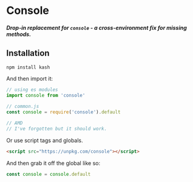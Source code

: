 # Console

##### Drop-in replacement for `console` - a cross-environment fix for missing methods.

## Installation

``` sh
npm install kash
```

And then import it:

``` js
// using es modules
import console from 'console'

// common.js
const console = require('console').default

// AMD
// I've forgotten but it should work.
```

Or use script tags and globals.

``` html
<script src="https://unpkg.com/console"></script>
```

And then grab it off the global like so:

``` js
const console = console.default
```
